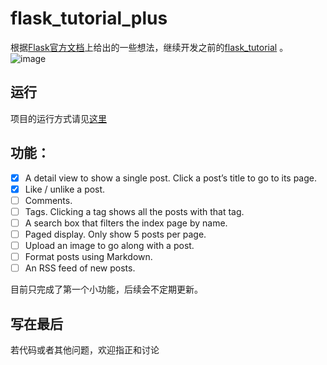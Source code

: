 # flask_tutorial_plus

根据[Flask官方文档](https://flask.palletsprojects.com/en/2.2.x/tutorial/next/)上给出的一些想法，继续开发之前的[flask_tutorial](https://github.com/foreverMMMM/flask_tutorial) 。
![image](https://user-images.githubusercontent.com/81068011/198559681-b42320f3-0e89-49fa-b6f4-65a369bdc2fb.png)


## 运行
项目的运行方式请见[这里](https://github.com/foreverMMMM/flask_tutorial)

## 功能：
- [x] A detail view to show a single post. Click a post’s title to go to its page.
- [x] Like / unlike a post.
- [ ] Comments.
- [ ] Tags. Clicking a tag shows all the posts with that tag.
- [ ] A search box that filters the index page by name.
- [ ] Paged display. Only show 5 posts per page.
- [ ] Upload an image to go along with a post.
- [ ] Format posts using Markdown.
- [ ] An RSS feed of new posts.

目前只完成了第一个小功能，后续会不定期更新。

## 写在最后
若代码或者其他问题，欢迎指正和讨论
